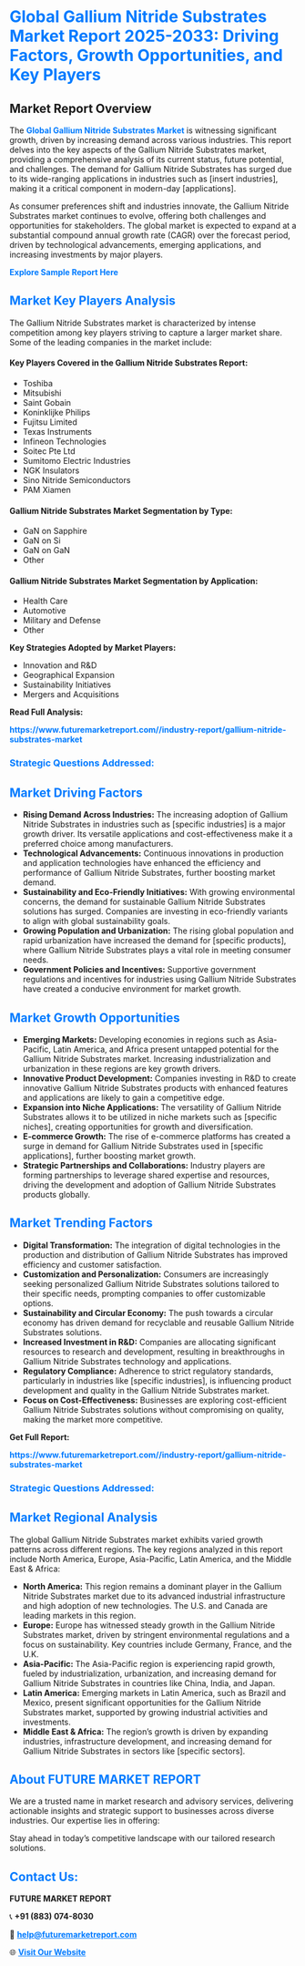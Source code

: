 <h1 style="color: #007BFF;">Global Gallium Nitride Substrates Market Report 2025-2033: Driving Factors, Growth Opportunities, and Key Players</h1>

<section id="overview">
<h2>Market Report Overview</h2>
<p>The <a href="https://www.futuremarketreport.com//industry-report/gallium-nitride-substrates-market" style="color: #007BFF; text-decoration: none;"><strong>Global Gallium Nitride Substrates Market</strong></a> is witnessing significant growth, driven by increasing demand across various industries. This report delves into the key aspects of the Gallium Nitride Substrates market, providing a comprehensive analysis of its current status, future potential, and challenges. The demand for Gallium Nitride Substrates has surged due to its wide-ranging applications in industries such as [insert industries], making it a critical component in modern-day [applications].</p>
<p>As consumer preferences shift and industries innovate, the Gallium Nitride Substrates market continues to evolve, offering both challenges and opportunities for stakeholders. The global market is expected to expand at a substantial compound annual growth rate (CAGR) over the forecast period, driven by technological advancements, emerging applications, and increasing investments by major players.</p>
</section>

<section id="overview">
<p><a href="https://www.futuremarketreport.com//request-sample/reportId=76562" style="color: #007BFF; text-decoration: none;"><strong>Explore Sample Report Here</strong></a></p>
</section>

<section id="key-players">
<h2 style="color: #007BFF;">Market Key Players Analysis</h2>
<p>The Gallium Nitride Substrates market is characterized by intense competition among key players striving to capture a larger market share. Some of the leading companies in the market include:</p>
<h4>Key Players Covered in the Gallium Nitride Substrates Report:</h4>
<ul><li>Toshiba</li><li>Mitsubishi</li><li>Saint Gobain</li><li>Koninklijke Philips</li><li>Fujitsu Limited</li><li>Texas Instruments</li><li>Infineon Technologies</li><li>Soitec Pte Ltd</li><li>Sumitomo Electric Industries</li><li>NGK Insulators</li><li>Sino Nitride Semiconductors</li><li>PAM Xiamen</li></ul>
<h4>Gallium Nitride Substrates Market Segmentation by Type:</h4>
<ul><li>GaN on Sapphire</li><li>GaN on Si</li><li>GaN on GaN</li><li>Other</li></ul>

<h4>Gallium Nitride Substrates Market Segmentation by Application:</h4>
<ul><li>Health Care</li><li>Automotive</li><li>Military and Defense</li><li>Other</li></ul>
<p><strong>Key Strategies Adopted by Market Players:</strong></p>
<ul>
<li>Innovation and R&D</li>
<li>Geographical Expansion</li>
<li>Sustainability Initiatives</li>
<li>Mergers and Acquisitions</li>
</ul>
</section>

<section>
<p><strong>Read Full Analysis: </strong></p><a href="https://www.futuremarketreport.com//industry-report/gallium-nitride-substrates-market" style="color: #007BFF; text-decoration: none;"><strong>https://www.futuremarketreport.com//industry-report/gallium-nitride-substrates-market</strong></a>
<h3 style="color: #007BFF;">Strategic Questions Addressed:</h3>
</section>

<section id="driving-factors">
<h2 style="color: #007BFF;">Market Driving Factors</h2>
<ul>
<li><strong>Rising Demand Across Industries:</strong> The increasing adoption of Gallium Nitride Substrates in industries such as [specific industries] is a major growth driver. Its versatile applications and cost-effectiveness make it a preferred choice among manufacturers.</li>
<li><strong>Technological Advancements:</strong> Continuous innovations in production and application technologies have enhanced the efficiency and performance of Gallium Nitride Substrates, further boosting market demand.</li>
<li><strong>Sustainability and Eco-Friendly Initiatives:</strong> With growing environmental concerns, the demand for sustainable Gallium Nitride Substrates solutions has surged. Companies are investing in eco-friendly variants to align with global sustainability goals.</li>
<li><strong>Growing Population and Urbanization:</strong> The rising global population and rapid urbanization have increased the demand for [specific products], where Gallium Nitride Substrates plays a vital role in meeting consumer needs.</li>
<li><strong>Government Policies and Incentives:</strong> Supportive government regulations and incentives for industries using Gallium Nitride Substrates have created a conducive environment for market growth.</li>
</ul>
</section>

<section id="growth-opportunities">
<h2 style="color: #007BFF;">Market Growth Opportunities</h2>
<ul>
<li><strong>Emerging Markets:</strong> Developing economies in regions such as Asia-Pacific, Latin America, and Africa present untapped potential for the Gallium Nitride Substrates market. Increasing industrialization and urbanization in these regions are key growth drivers.</li>
<li><strong>Innovative Product Development:</strong> Companies investing in R&D to create innovative Gallium Nitride Substrates products with enhanced features and applications are likely to gain a competitive edge.</li>
<li><strong>Expansion into Niche Applications:</strong> The versatility of Gallium Nitride Substrates allows it to be utilized in niche markets such as [specific niches], creating opportunities for growth and diversification.</li>
<li><strong>E-commerce Growth:</strong> The rise of e-commerce platforms has created a surge in demand for Gallium Nitride Substrates used in [specific applications], further boosting market growth.</li>
<li><strong>Strategic Partnerships and Collaborations:</strong> Industry players are forming partnerships to leverage shared expertise and resources, driving the development and adoption of Gallium Nitride Substrates products globally.</li>
</ul>
</section>

<section id="trending-factors">
<h2 style="color: #007BFF;">Market Trending Factors</h2>
<ul>
<li><strong>Digital Transformation:</strong> The integration of digital technologies in the production and distribution of Gallium Nitride Substrates has improved efficiency and customer satisfaction.</li>
<li><strong>Customization and Personalization:</strong> Consumers are increasingly seeking personalized Gallium Nitride Substrates solutions tailored to their specific needs, prompting companies to offer customizable options.</li>
<li><strong>Sustainability and Circular Economy:</strong> The push towards a circular economy has driven demand for recyclable and reusable Gallium Nitride Substrates solutions.</li>
<li><strong>Increased Investment in R&D:</strong> Companies are allocating significant resources to research and development, resulting in breakthroughs in Gallium Nitride Substrates technology and applications.</li>
<li><strong>Regulatory Compliance:</strong> Adherence to strict regulatory standards, particularly in industries like [specific industries], is influencing product development and quality in the Gallium Nitride Substrates market.</li>
<li><strong>Focus on Cost-Effectiveness:</strong> Businesses are exploring cost-efficient Gallium Nitride Substrates solutions without compromising on quality, making the market more competitive.</li>
</ul>
</section>

<section>
<p><strong>Get Full Report: </strong></p><a href="https://www.futuremarketreport.com//industry-report/gallium-nitride-substrates-market" style="color: #007BFF; text-decoration: none;"><strong>https://www.futuremarketreport.com//industry-report/gallium-nitride-substrates-market</strong></a>
<h3 style="color: #007BFF;">Strategic Questions Addressed:</h3>
</section>


<section id="regional-analysis">
<h2 style="color: #007BFF;">Market Regional Analysis</h2>
<p>The global Gallium Nitride Substrates market exhibits varied growth patterns across different regions. The key regions analyzed in this report include North America, Europe, Asia-Pacific, Latin America, and the Middle East & Africa:</p>
<ul>
<li><strong>North America:</strong> This region remains a dominant player in the Gallium Nitride Substrates market due to its advanced industrial infrastructure and high adoption of new technologies. The U.S. and Canada are leading markets in this region.</li>
<li><strong>Europe:</strong> Europe has witnessed steady growth in the Gallium Nitride Substrates market, driven by stringent environmental regulations and a focus on sustainability. Key countries include Germany, France, and the U.K.</li>
<li><strong>Asia-Pacific:</strong> The Asia-Pacific region is experiencing rapid growth, fueled by industrialization, urbanization, and increasing demand for Gallium Nitride Substrates in countries like China, India, and Japan.</li>
<li><strong>Latin America:</strong> Emerging markets in Latin America, such as Brazil and Mexico, present significant opportunities for the Gallium Nitride Substrates market, supported by growing industrial activities and investments.</li>
<li><strong>Middle East & Africa:</strong> The region’s growth is driven by expanding industries, infrastructure development, and increasing demand for Gallium Nitride Substrates in sectors like [specific sectors].</li>
</ul>
</section>

<footer>
<h2 style="color: #007BFF;">About FUTURE MARKET REPORT</h2>
<p>We are a trusted name in market research and advisory services, delivering actionable insights and strategic support to businesses across diverse industries. Our expertise lies in offering:</p>

<p>Stay ahead in today’s competitive landscape with our tailored research solutions.</p>

<h2 style="color: #007BFF;">Contact Us:</h2>
<p><strong>FUTURE MARKET REPORT</strong></p>
<p>📞 <strong>+91 (883) 074-8030</strong></p>
<p>📧 <strong><a href="mailto:help@futuremarketreport.com" style="color: #007BFF;">help@futuremarketreport.com</a></strong></p>
<p>🌐 <strong><a href="https://www.futuremarketreport.com/" style="color: #007BFF;">Visit Our Website</a></strong></p>
</footer>
